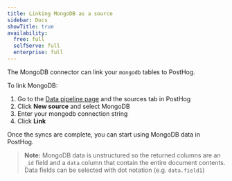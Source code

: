 ```yaml
---
title: Linking MongoDB as a source
sidebar: Docs
showTitle: true
availability:
  free: full
  selfServe: full
  enterprise: full
---
```


The MongoDB connector can link your `mongodb` tables to PostHog.

To link MongoDB:

1. Go to the [Data pipeline page](https://us.posthog.com/pipeline/sources) and the sources tab in PostHog
2. Click **New source** and select MongoDB
3. Enter your mongodb connection string
4. Click **Link**

Once the syncs are complete, you can start using MongoDB data in PostHog.

> **Note:** MongoDB data is unstructured so the returned columns are an `_id` field and a `data` column that contain the entire document contents. Data fields can be selected with dot notation (e.g. `data.field1`)